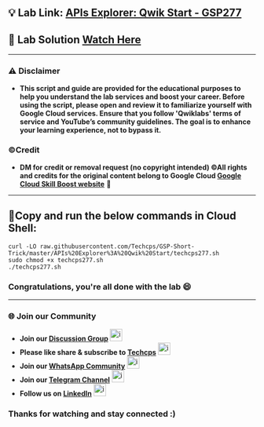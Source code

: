 
## 💡 Lab Link: [APIs Explorer: Qwik Start - GSP277](https://www.cloudskillsboost.google/focuses/2457?parent=catalog)

## 🚀 Lab Solution [Watch Here](https://youtu.be/ZE0-RZ60aXg)

---

### ⚠️ Disclaimer
- **This script and guide are provided for  the educational purposes to help you understand the lab services and boost your career. Before using the script, please open and review it to familiarize yourself with Google Cloud services. Ensure that you follow 'Qwiklabs' terms of service and YouTube’s community guidelines. The goal is to enhance your learning experience, not to bypass it.**

### ©Credit
- **DM for credit or removal request (no copyright intended) ©All rights and credits for the original content belong to Google Cloud [Google Cloud Skill Boost website](https://www.cloudskillsboost.google/)** 🙏

---

## 🚨Copy and run the below commands in Cloud Shell:

```
curl -LO raw.githubusercontent.com/Techcps/GSP-Short-Trick/master/APIs%20Explorer%3A%20Qwik%20Start/techcps277.sh
sudo chmod +x techcps277.sh
./techcps277.sh
```

### Congratulations, you're all done with the lab 😄

---

### 🌐 Join our Community

- **Join our [Discussion Group](https://t.me/Techcpschat)** <img src="https://github.com/user-attachments/assets/a4a4b767-151c-461d-bca1-da6d4c0cd68a" alt="icon" width="25" height="25">
- **Please like share & subscribe to [Techcps](https://www.youtube.com/@techcps)** <img src="https://github.com/user-attachments/assets/6ee41001-c795-467c-8d96-06b56c246b9c" alt="icon" width="25" height="25">
- **Join our [WhatsApp Community](https://whatsapp.com/channel/0029Va9nne147XeIFkXYv71A)** <img src="https://github.com/user-attachments/assets/aa10b8b2-5424-40bc-8911-7969f29f6dae" alt="icon" width="25" height="25">
- **Join our [Telegram Channel](https://t.me/Techcps)** <img src="https://github.com/user-attachments/assets/a4a4b767-151c-461d-bca1-da6d4c0cd68a" alt="icon" width="25" height="25">
- **Follow us on [LinkedIn](https://www.linkedin.com/company/techcps/)** <img src="https://github.com/user-attachments/assets/b9da471b-2f46-4d39-bea9-acdb3b3a23b0" alt="icon" width="25" height="25">

### Thanks for watching and stay connected :)
